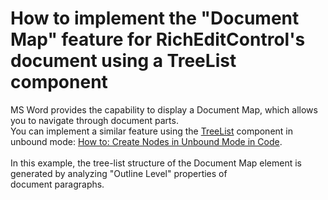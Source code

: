 # How to implement the "Document Map" feature for RichEditControl's document using a TreeList component


<p>MS Word provides the capability to display a Document Map, which allows you to navigate through document parts.<br />You can implement a similar feature using the <a href="https://documentation.devexpress.com/#WindowsForms/clsDevExpressXtraTreeListTreeListtopic">TreeList</a> component in unbound mode: <a href="https://documentation.devexpress.com/#WindowsForms/CustomDocument5559">How to: Create Nodes in Unbound Mode in Code</a>.<br /><br />In this example, the tree-list structure of the Document Map element is generated by analyzing "Outline Level" properties of document paragraphs. </p>

<br/>


